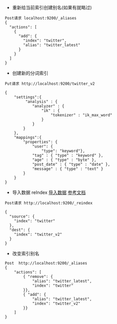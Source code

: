 - 重新给当前索引创建别名(如果有就略过)
```shell script
Post请求 localhost:9200/_aliases
{
  "actions": [
    {
      "add": {
        "index": "twitter",
        "alias": "twitter_latest"
      }
    }
  ]
}
```

- 创建新的分词索引

```shell script
Put请求 http://localhost:9200/twitter_v2

{   
	"settings":{
		 "analysis" : {
            "analyzer" : {
                "ik" : {
                    "tokenizer" : "ik_max_word"
                }
            }
        }
	},
    "mappings":{
        "properties": {
            "user": {
                "type": "keyword"},
            "tag" : { "type" : "keyword" },
            "age" : { "type" : "byte" },
            "post_date" : { "type" : "date" },
            "message" : { "type" : "text" }
        }
    }
}
```

- 导入数据 reIndex
[导入数据](https://www.elastic.co/guide/en/elasticsearch/reference/current/docs-reindex.html)
[参考文档](https://blog.csdn.net/u013613428/article/details/78227277)
```shell script
Post请求 http://localhost:9200/_reindex

{
  "source": {
    "index": "twitter"
  },
  "dest": {
    "index": "twitter_v2"
  }
}
```

- 改变索引别名
```shell script
Post  http://localhost:9200/_aliases
{
    "actions": [
        { "remove": {
            "alias": "twitter_latest",
            "index": "twitter"
        }},
        { "add": {
            "alias": "twitter_latest",
            "index": "twitter_v2"
        }}
    ]
}
```



